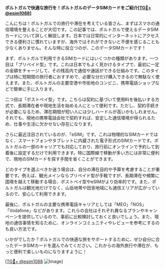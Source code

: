 **ポルトガルで快適な旅行を！ポルトガルのデータSIMカードをご紹介[[TG💪+ @esim1088](https://t.me/s/esim1088)]**

こんにちは！ポルトガルでの旅行や滞在を考えている皆さん、まずはスマホの通信環境を整えることが大切です。この記事では、ポルトガルで使えるデータSIMカードについて詳しく解説します。日本では日常的にインターネットにアクセスできる便利さに慣れていますが、海外ではそれができないと不便を感じることも少なくありません。そんな時に役立つのが、このデータSIMカードです！

まず、ポルトガルで利用できるSIMカードにはいくつかの種類があります。一つ目は「プリペイド型」です。これは日本でもよく見かけるタイプで、最初に一定の金額をチャージして、その残高内で通信や通話ができる仕組みです。このタイプは特に短期間の旅行者におすすめで、必要な分だけ購入できるので無駄なく使えます。また、ポルトガルの主要空港や市街地のコンビニ、携帯電話ショップなどで簡単に手に入ります。

二つ目は「ポストペイ型」です。こちらは契約に基づいて使用料を後払いする方式で、長期滞在者や現地生活を始める人にとって便利です。ただし、契約手続きが必要になるため、滞在期間が短い人には少しハードルが高いかもしれません。それでも、現地の携帯電話会社で契約すれば、安定した通信環境が得られるため、仕事や生活に欠かせない存在になります。

さらに最近注目されているのが、「eSIM」です。これは物理的なSIMカードではなく、スマートフォンやタブレットに内蔵された電子形式のSIMカードです。ポルトガルの一部のキャリアでも対応しており、旅行前にオンラインで予約して到着後に設定するだけで利用できます。特に国際線で移動が多い方には非常に便利で、現地のSIMカードを探す手間を省くことができます。

どのタイプを選ぶべきか迷う場合は、自分の滞在目的や予算を考慮することが重要です。例えば、観光メインならプリペイド型が手軽ですが、長期滞在や頻繁に国境を越えて移動する場合、ポストペイ型やeSIMがより効率的です。また、ポルトガルは観光地だけでなく、山岳地帯や田舎地域にも通信エリアが広がっているので、安心して利用できます。

最後に、ポルトガルの主要な携帯電話キャリアとしては「MEO」「NOS」「Vodafone」などがあります。これらの会社はそれぞれ異なるプランやキャンペーンを提供しているので、事前に比較検討しておくと良いでしょう。また、現地の通信事情を知るために、オンラインコミュニティやレビューを参考にするのも良い方法です。

いかがでしたか？ポルトガルでの快適な旅をサポートするために、ぜひ自分に合ったデータSIMカードを選んでみてください。これからの海外旅行や滞在が、もっと便利で楽しいものになりますように！

[[TG💪+ @esim1088](https://t.me/s/esim1088) ![Image](https://i.postimg.cc/Y0z9fWf4/image.png)]